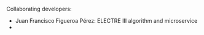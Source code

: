 Collaborating developers:
- Juan Francisco Figueroa Pérez: ELECTRE III algorithm and microservice
- 
